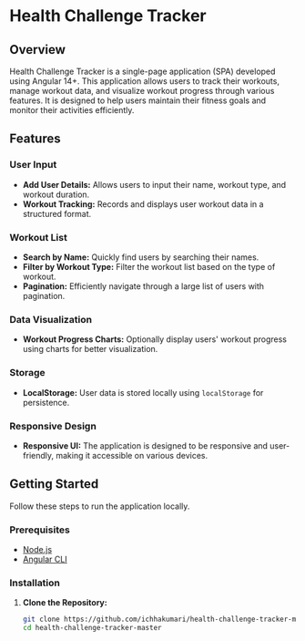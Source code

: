 # Health Challenge Tracker

## Overview

Health Challenge Tracker is a single-page application (SPA) developed using Angular 14+. This application allows users to track their workouts, manage workout data, and visualize workout progress through various features. It is designed to help users maintain their fitness goals and monitor their activities efficiently.

## Features

### User Input

- **Add User Details:** Allows users to input their name, workout type, and workout duration.
- **Workout Tracking:** Records and displays user workout data in a structured format.

### Workout List

- **Search by Name:** Quickly find users by searching their names.
- **Filter by Workout Type:** Filter the workout list based on the type of workout.
- **Pagination:** Efficiently navigate through a large list of users with pagination.

### Data Visualization

- **Workout Progress Charts:** Optionally display users' workout progress using charts for better visualization.

### Storage

- **LocalStorage:** User data is stored locally using `localStorage` for persistence.

### Responsive Design

- **Responsive UI:** The application is designed to be responsive and user-friendly, making it accessible on various devices.

## Getting Started

Follow these steps to run the application locally.

### Prerequisites

- [Node.js](https://nodejs.org/en/)
- [Angular CLI](https://angular.io/cli)

### Installation

1. **Clone the Repository:**
   ```sh
   git clone https://github.com/ichhakumari/health-challenge-tracker-master.git
   cd health-challenge-tracker-master
   ```
